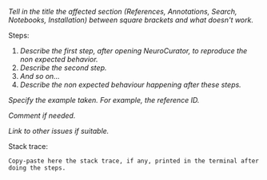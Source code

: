 _Tell in the title the affected section (References, Annotations, Search, Notebooks, Installation) between square brackets and what doesn't work._

Steps:

1. _Describe the first step, after opening NeuroCurator, to reproduce the non expected behavior._
2. _Describe the second step._
3. _And so on..._
4. _Describe the non expected behaviour happening after these steps._

_Specify the example taken. For example, the reference ID._

_Comment if needed._

_Link to other issues if suitable._

Stack trace:

```
Copy-paste here the stack trace, if any, printed in the terminal after doing the steps.
```
